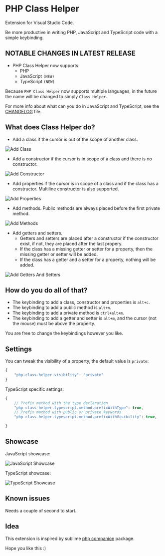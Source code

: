 # PHP Class Helper
Extension for Visual Studio Code. 

Be more productive in writing PHP, JavaScript and TypeScript code with a simple keybinding.

## NOTABLE CHANGES IN LATEST RELEASE
* PHP Class Helper now supports:
    * PHP
    * JavaScript `(NEW)`
    * TypeScript `(NEW)`

Because `PHP Class Helper` now supports multiple languages, in the future the name will be changed to simply `Class Helper`.

For more info about what can you do in JavaScript and TypeScript, see the [CHANGELOG](https://github.com/predragnikolic/php-class-helper/blob/master/CHANGELOG.md) file. 


## What does Class Helper do? 
* Add a class if the cursor is out of the scope of another class.

![Add Class](https://raw.githubusercontent.com/predragnikolic/php-class-helper/master/resources/gifs/class.gif)

* Add a constructor if the cursor is in scope of a class and there is no constructor.

![Add Constructor](https://raw.githubusercontent.com/predragnikolic/php-class-helper/master/resources/gifs/constructor.gif)

* Add properties if the cursor is in scope of a class and  if the class has a constructor. Multiline constructor is also supported.  

![Add Properties](https://raw.githubusercontent.com/predragnikolic/php-class-helper/master/resources/gifs/addVariables.gif)

* Add methods. Public methods are always placed before the first private method.

![Add Methods](https://raw.githubusercontent.com/predragnikolic/php-class-helper/master/resources/gifs/addMethods.gif)

* Add getters and setters.
    * Getters and setters are placed after a constructor if the constructor exist, if not, they are placed after the last propery. 
    * If the class has a missing getter or setter for a property, then the missing getter or setter will be added. 
    * If the class has a getter and a setter for a property, nothing will be added. 

![Add Getters And Setters](https://raw.githubusercontent.com/predragnikolic/php-class-helper/master/resources/gifs/addGetterAndSetter.gif)

## How do you do all of that?

* The keybinding to add a class, constructor and properties is `alt+c`.
* The keybinding to add a public method is `alt+m`.
* The keybinding to add a private method is `ctrl+alt+m`.
* The keybinding to add a getter and setter is `alt+m`, and the cursor (not the mouse) must be above the property.

You are free to change the keybindings however you like.

## Settings

You can tweak the visibility of a property, the default value is `private`:
```javascript
{
    "php-class-helper.visibility": "private"
}
```

TypeScript specific settings:
```javascript
{
    // Prefix method with the type declaration
    "php-class-helper.typescript.method.prefixWithType": true,
    // Prefix method with public or private keywords
    "php-class-helper.typescript.method.prefixWithVisibility": true,

}
```

## Showcase

JavaScript showcase:

![JavaScript Showcase](https://raw.githubusercontent.com/predragnikolic/php-class-helper/master/resources/gifs/javascriptShowcase.gif)

TypeScript showcase:

![TypeScript Showcase](https://raw.githubusercontent.com/predragnikolic/php-class-helper/master/resources/gifs/typescriptShowcase.gif)


## Known issues

Needs a couple of second to start.

## Idea

This extension is inspired by sublime [php companion](https://github.com/erichard/SublimePHPCompanion) package.
 
Hope you like this :)
